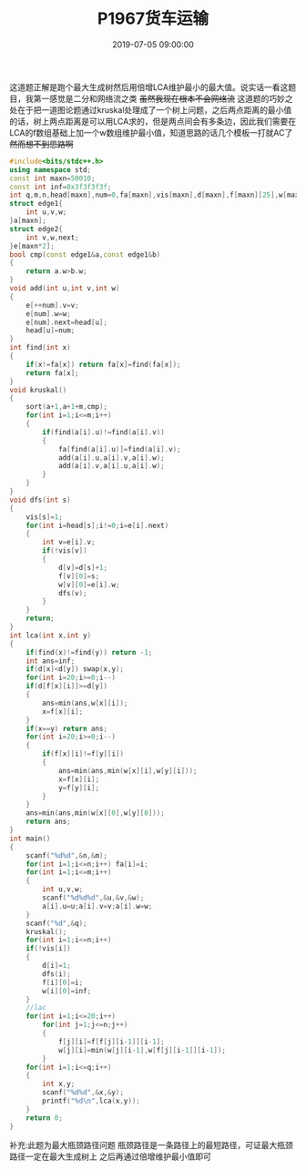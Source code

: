 ﻿---
title: P1967货车运输
date: 2019-07-05 09:00:00
tags:
- 图论
- LCA
- kruskal
categories:
- OI
---
这道题正解是跑个最大生成树然后用倍增LCA维护最小的最大值。说实话一看这题目，我第一感觉是二分和网络流之类 ~~虽然我现在根本不会网络流~~ 这道题的巧妙之处在于把一道图论题通过kruskal处理成了一个树上问题，之后两点距离的最小值的话，树上两点距离是可以用LCA求的，但是两点间会有多条边，因此我们需要在LCA的f数组基础上加一个w数组维护最小值，知道思路的话几个模板一打就AC了~~然而想不到思路啊~~
<!--more-->
```cpp
#include<bits/stdc++.h>
using namespace std;
const int maxn=50010;
const int inf=0x3f3f3f3f;
int q,m,n,head[maxn],num=0,fa[maxn],vis[maxn],d[maxn],f[maxn][25],w[maxn][25];
struct edge1{
    int u,v,w;
}a[maxn];
struct edge2{
    int v,w,next;
}e[maxn*2];
bool cmp(const edge1&a,const edge1&b)
{
    return a.w>b.w;
}
void add(int u,int v,int w)
{
    e[++num].v=v;
    e[num].w=w;
    e[num].next=head[u];
    head[u]=num;
}
int find(int x)
{
    if(x!=fa[x]) return fa[x]=find(fa[x]);
    return fa[x];
}
void kruskal()
{
    sort(a+1,a+1+m,cmp);
    for(int i=1;i<=m;i++)
    {
        if(find(a[i].u)!=find(a[i].v))
        {
            fa[find(a[i].u)]=find(a[i].v);
            add(a[i].u,a[i].v,a[i].w);
            add(a[i].v,a[i].u,a[i].w);
        }
    }
}
void dfs(int s)
{
    vis[s]=1;
    for(int i=head[s];i!=0;i=e[i].next)
    {
        int v=e[i].v;
        if(!vis[v])
        {
            d[v]=d[s]+1;
            f[v][0]=s;
            w[v][0]=e[i].w;
            dfs(v);
        }
    }
    return;
}
int lca(int x,int y)
{
    if(find(x)!=find(y)) return -1;
    int ans=inf;
    if(d[x]<d[y]) swap(x,y);
    for(int i=20;i>=0;i--)
    if(d[f[x][i]]>=d[y])
    {
        ans=min(ans,w[x][i]);
        x=f[x][i];
    }
    if(x==y) return ans;
    for(int i=20;i>=0;i--)
    {
        if(f[x][i]!=f[y][i])
        {
            ans=min(ans,min(w[x][i],w[y][i]));
            x=f[x][i];
            y=f[y][i];
        }
    }
    ans=min(ans,min(w[x][0],w[y][0]));
    return ans;
}
int main()
{
    scanf("%d%d",&n,&m);
    for(int i=1;i<=n;i++) fa[i]=i;
    for(int i=1;i<=m;i++)
    {
        int u,v,w;
        scanf("%d%d%d",&u,&v,&w);
        a[i].u=u;a[i].v=v;a[i].w=w;
    }
    scanf("%d",&q);
    kruskal();
    for(int i=1;i<=n;i++)
    if(!vis[i])
    {
        d[i]=1;
        dfs(i);
        f[i][0]=i;
        w[i][0]=inf;
    }
    //lac
    for(int i=1;i<=20;i++)
        for(int j=1;j<=n;j++)
        {
            f[j][i]=f[f[j][i-1]][i-1];
            w[j][i]=min(w[j][i-1],w[f[j][i-1]][i-1]);
        }
    for(int i=1;i<=q;i++)
    {
        int x,y;
        scanf("%d%d",&x,&y);
        printf("%d\n",lca(x,y));
    }
    return 0;
}
```
补充:此题为最大瓶颈路径问题 瓶颈路径是一条路径上的最短路径，可证最大瓶颈路径一定在最大生成树上 之后再通过倍增维护最小值即可 